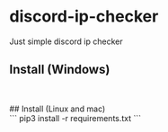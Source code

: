# discord-ip-checker
Just simple discord ip checker<br>

## Install (Windows) <br>
``` pip install -r requirements.txt   
```
<br>
## Install (Linux and mac) <br>
``` pip3 install -r requirements.txt   
```



